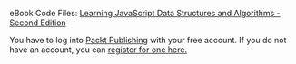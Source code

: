 

eBook Code Files: [Learning JavaScript Data Structures and Algorithms - Second Edition](https://www.packtpub.com/lcode_download/24942)

You have to log into [Packt Publishing](http://www.packtpub.com) with your free account. If you do not have an account, you can [register for one here.](https://www.packtpub.com/register)